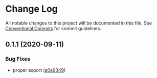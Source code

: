 # Change Log

All notable changes to this project will be documented in this file.
See [Conventional Commits](https://conventionalcommits.org) for commit guidelines.

## 0.1.1 (2020-09-11)


### Bug Fixes

* proper export ([a0a9349](https://github.com/wurde/prefab-ui/commit/a0a9349910b686ff0a3d60849d96e12594f367c2))
